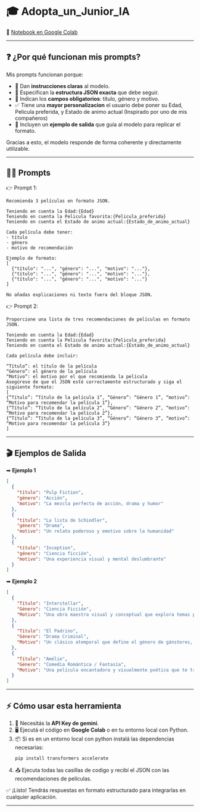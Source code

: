 # 🎓 Adopta_un_Junior_IA

📌 [Notebook en Google Colab](https://colab.research.google.com/drive/1W4I4se4GHpiCEmHsw7nafFAY4OI7gB_u?usp=sharing)

---

## ❓ ¿Por qué funcionan mis prompts?

Mis prompts funcionan porque:  
- 📐 Dan **instrucciones claras** al modelo.  
- 🧩 Especifican la **estructura JSON exacta** que debe seguir.  
- 🎯 Indican los **campos obligatorios**: título, género y motivo.
- ✅  Tiene una **mayor personalizacion** el usuario debe poner su Edad, Pelicula preferida, y Estado de animo actual (Inspirado por uno de mis compañeros)  
- 📝 Incluyen un **ejemplo de salida** que guía al modelo para replicar el formato.


Gracias a esto, el modelo responde de forma coherente y directamente utilizable.

---

## 🧑‍💻 Prompts

👉 Prompt 1:
```
Recomienda 3 películas en formato JSON.

Teniendo en cuenta la Edad:{Edad}
Teniendo en cuenta la Pelicula favorita:{Pelicula_preferida}
Teniendo en cuenta el Estado de animo actual:{Estado_de_animo_actual}

Cada película debe tener:
- título
- género
- motivo de recomendación

Ejemplo de formato:
[
  {"título": "...", "género": "...", "motivo": "..."},
  {"título": "...", "género": "...", "motivo": "..."},
  {"título": "...", "género": "...", "motivo": "..."}
]

No añadas explicaciones ni texto fuera del bloque JSON.
```

👉 Prompt 2:
```
Proporcione una lista de tres recomendaciones de películas en formato JSON.

Teniendo en cuenta la Edad:{Edad}
Teniendo en cuenta la Pelicula favorita:{Pelicula_preferida}
Teniendo en cuenta el Estado de animo actual:{Estado_de_animo_actual}

Cada película debe incluir:

“Título”: el título de la película
“Género”: el género de la película
“Motivo”: el motivo por el que recomienda la película
Asegúrese de que el JSON esté correctamente estructurado y siga el siguiente formato:
[
{“Título”: “Título de la película 1”, “Género”: “Género 1”, “motivo”: “Motivo para recomendar la película 1”},
{“Título”: “Título de la película 2”, “Género”: “Género 2”, “motivo”: “Motivo para recomendar la película 2”},
{“Título”: “Título de la película 3”, “Género”: “Género 3”, “motivo”: “Motivo para recomendar la película 3”}
]
```

---

## 🎬 Ejemplos de Salida

➡ **Ejemplo 1**
```json
[
  {
    "título": "Pulp Fiction",
    "género": "Acción",
    "motivo": "La mezcla perfecta de acción, drama y humor"
  },
  {
    "título": "La lista de Schindler",
    "género": "Drama",
    "motivo": "Un relato poderoso y emotivo sobre la humanidad"
  },
  {
    "título": "Inception",
    "género": "Ciencia ficción",
    "motivo": "Una experiencia visual y mental deslumbrante"
  }
]
```

➡ **Ejemplo 2**
```json
[
  {
    "Título": "Interstellar",
    "Género": "Ciencia Ficción",
    "Motivo": "Una obra maestra visual y conceptual que explora temas profundos como el tiempo y el futuro de la humanidad."
  },
  {
    "Título": "El Padrino",
    "Género": "Drama Criminal",
    "Motivo": "Un clásico atemporal que define el género de gánsteres, con actuaciones legendarias y una historia sobre poder y lealtad."
  },
  {
    "Título": "Amélie",
    "Género": "Comedia Romántica / Fantasía",
    "Motivo": "Una película encantadora y visualmente poética que te transporta a un París mágico."
  }
]
```
---

## ⚡ Cómo usar esta herramienta

1. 🔑 Necesitás la **API Key de gemini**.  
2. 🖥️ Ejecutá el código en **Google Colab** o en tu entorno local con Python.  
3. 📦 Si es en un entorno local con python instalá las dependencias necesarias:
   ```bash
   pip install transformers accelerate
   ```
4. 📤 Ejecuta todas las casillas de codigo y recibí el JSON con las recomendaciones de películas.  

✅ ¡Listo! Tendrás respuestas en formato estructurado para integrarlas en cualquier aplicación.  

---



